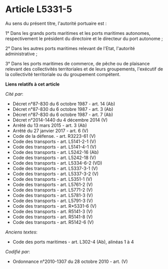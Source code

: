 # Article L5331-5

Au sens du présent titre, l'autorité portuaire est :

1° Dans les grands ports maritimes et les ports maritimes autonomes, respectivement le président du directoire et le
directeur du port autonome ;

2° Dans les autres ports maritimes relevant de l'Etat, l'autorité administrative ;

3° Dans les ports maritimes de commerce, de pêche ou de plaisance relevant des collectivités territoriales et de leurs
groupements, l'exécutif de la collectivité territoriale ou du groupement compétent.

**Liens relatifs à cet article**

_Cité par_:

  - Décret n°87-830 du 6 octobre 1987 - art. 14 (Ab)
  - Décret n°87-830 du 6 octobre 1987 - art. 3 (Ab)
  - Décret n°87-830 du 6 octobre 1987 - art. 7 (Ab)
  - Décret n°2014-1440 du 4 décembre 2014 (V)
  - Arrêté du 13 mars 2015 - art. 3 (Ab)
  - Arrêté du 27 janvier 2017 - art. 6 (V)
  - Code de la défense. - art. R3223-61 (V)
  - Code des transports - art. L5141-2-1 (V)
  - Code des transports - art. L5141-4-1 (V)
  - Code des transports - art. L5242-16 (Ab)
  - Code des transports - art. L5242-18 (V)
  - Code des transports - art. L5334-6-2 (VD)
  - Code des transports - art. L5337-3-1 (V)
  - Code des transports - art. L5337-3-2 (V)
  - Code des transports - art. L5351-1 (V)
  - Code des transports - art. L5761-2 (V)
  - Code des transports - art. L5771-2 (V)
  - Code des transports - art. L5781-3 (V)
  - Code des transports - art. L5791-3 (V)
  - Code des transports - art. R*5331-6 (V)
  - Code des transports - art. R5141-3 (V)
  - Code des transports - art. R5141-8 (V)
  - Code des transports - art. R5142-6 (V)

_Anciens textes_:

  - Code des ports maritimes - art. L302-4 (Ab), alinéas 1 à 4

_Codifié par_:

  - Ordonnance n°2010-1307 du 28 octobre 2010 - art. (V)
